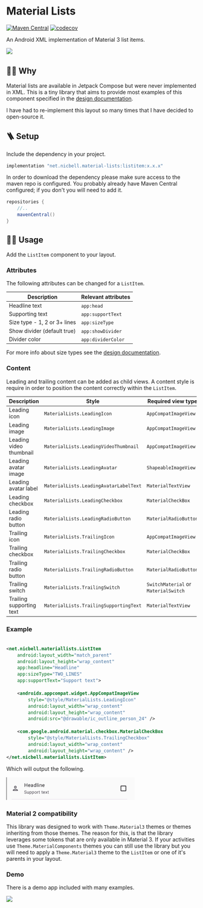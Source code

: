 # Material Lists

[![Maven Central](https://img.shields.io/maven-central/v/net.nicbell.material-lists/listitem?color=blue)](https://s01.oss.sonatype.org/content/repositories/releases/net/nicbell/material-lists/listitem/)
[![codecov](https://codecov.io/gh/nicbell/material-lists/branch/main/graph/badge.svg?token=YYJ348RZAF)](https://codecov.io/gh/nicbell/material-lists)

An Android XML implementation of Material 3 list items.

<img src="https://user-images.githubusercontent.com/151842/208748928-6e299e55-c38f-44f3-874a-05fe192d67c2.gif" width="340" />

## 🙋🏽 Why

Material lists are available in Jetpack Compose but were never implemented in XML. This is a tiny
library that aims to provide most examples of this component specified in
the [design documentation](https://m3.material.io/components/lists/specs).

I have had to re-implement this layout so many times that I have decided to open-source it.

## 🪜 Setup

Include the dependency in your project.

```groovy
implementation "net.nicbell.material-lists:listitem:x.x.x"
```

In order to download the dependency please make sure access to the maven repo is configured. 
You probably already have Maven Central configured; if you don't you will need to add it.

```gradle
repositories {
    //..
    mavenCentral()
}
```

## 🏄🏽 Usage

Add the `ListItem` component to your layout.

### Attributes

The following attributes can be changed for a `ListItem`.

| Description                  | Relevant attributes |
|------------------------------|---------------------|
| Headline text                | `app:head`          |
| Supporting text              | `app:supportText`   |
| Size type - 1, 2 or 3+ lines | `app:sizeType`      |
| Show divider (default true)  | `app:showDivider`   |
| Divider color                | `app:dividerColor`  |

For more info about size types see
the [design documentation](https://m3.material.io/components/lists/specs).

### Content

Leading and trailing content can be added as child views. A content style is require in order to
position the content correctly within the `ListItem`.

| Description              | Style                                  | Required view type                   |
|--------------------------|----------------------------------------|--------------------------------------|
| Leading icon             | `MaterialLists.LeadingIcon`            | `AppCompatImageView`                 |
| Leading image            | `MaterialLists.LeadingImage`           | `AppCompatImageView`                 |
| Leading video thumbnail  | `MaterialLists.LeadingVideoThumbnail`  | `AppCompatImageView`                 |
| Leading avatar image     | `MaterialLists.LeadingAvatar`          | `ShapeableImageView`                 |
| Leading avatar label     | `MaterialLists.LeadingAvatarLabelText` | `MaterialTextView`                   |
| Leading checkbox         | `MaterialLists.LeadingCheckbox`        | `MaterialCheckBox`                   |
| Leading radio button     | `MaterialLists.LeadingRadioButton`     | `MaterialRadioButton`                |
| Trailing icon            | `MaterialLists.TrailingIcon`           | `AppCompatImageView`                 |
| Trailing checkbox        | `MaterialLists.TrailingCheckbox`       | `MaterialCheckBox`                   |
| Trailing radio button    | `MaterialLists.TrailingRadioButton`    | `MaterialRadioButton`                |
| Trailing switch          | `MaterialLists.TrailingSwitch`         | `SwitchMaterial` or `MaterialSwitch` |
| Trailing supporting text | `MaterialLists.TrailingSupportingText` | `MaterialTextView`                   |

### Example

```xml

<net.nicbell.materiallists.ListItem 
    android:layout_width="match_parent"
    android:layout_height="wrap_content" 
    app:headline="Headline" 
    app:sizeType="TWO_LINES"
    app:supportText="Support text">

    <androidx.appcompat.widget.AppCompatImageView 
        style="@style/MaterialLists.LeadingIcon"
        android:layout_width="wrap_content" 
        android:layout_height="wrap_content"
        android:src="@drawable/ic_outline_person_24" />

    <com.google.android.material.checkbox.MaterialCheckBox
        style="@style/MaterialLists.TrailingCheckbox" 
        android:layout_width="wrap_content"
        android:layout_height="wrap_content" />
</net.nicbell.materiallists.ListItem>
```

Which will output the following.

<img src="docs/img.png" width="340" />

### Material 2 compatibility

This library was designed to work with `Theme.Material3` themes or themes inheriting from those
themes. The reason for this, is that the library leverages some tokens that are only available in
Material 3. If your activities use `Theme.MaterialComponents` themes you can still use the library
but you will need to apply a `Theme.Material3` theme to the `ListItem` or one of it's parents in your
layout.

### Demo

There is a demo app included with many examples.

<img src="docs/demo.webp" width="340" />
